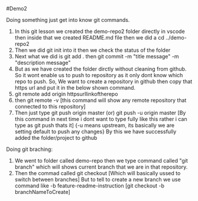 #Demo2

Doing something just get into know git commands.

1. In this git lesson we created the demo-repo2 folder directly in vscode then inside that we created README.md file then we did a cd ../demo-repo2
2. Then we did git init into it then we check the status of the folder 
3. Next what we did is git add . then git commit -m "title message" -m "description message"
4. But as we have created the folder dirctly without cleaning from github. So it wont enable us to push to repository as it only dont know which repo to push.
So, We want to create a repository in github then copy that https url and put it in the below shown command.
5. git remote add origin httpsurllinkoftherepo 
6. then git remote -v [this command will show any remote repository that connected to this repository]
7. Then just type git push origin master 
(or)
git push -u origin master [By this command in next time i dont want to type fully like this rather i can type as git push thats it]
{-u means upstream, its basically we are setting default to push any changes}
By this we have successfully added the folder/project to github

Doing git braching:

1. We went to folder called demo-repo then we type command called "git branch" which will shows current branch that we are in that repository.
2. Then the commad called git checkout [Which will basically ussed to switch between branches]
But to tell to create a new branch we use command like -b feature-readme-instruction [git checkout -b branchNameToCreate]
